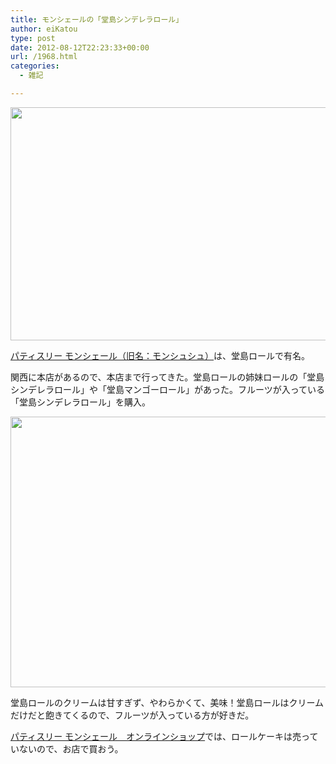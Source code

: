 ```yaml
---
title: モンシェールの「堂島シンデレラロール」
author: eiKatou
type: post
date: 2012-08-12T22:23:33+00:00
url: /1968.html
categories:
  - 雑記

---
```

[<img src="http://eikatou.net/blog/wp-content/uploads/2012/08/201208_moncher1.jpg" alt="" title="201208_moncher1" width="602" height="373" class="alignnone size-full wp-image-1969" srcset="/uploads/2012/08/201208_moncher1.jpg 602w, /uploads/2012/08/201208_moncher1-300x185.jpg 300w, /uploads/2012/08/201208_moncher1-484x300.jpg 484w" sizes="(max-width: 602px) 100vw, 602px" />][1]
  
[パティスリー モンシェール（旧名：モンシュシュ）][2]は、堂島ロールで有名。

関西に本店があるので、本店まで行ってきた。堂島ロールの姉妹ロールの「堂島シンデレラロール」や「堂島マンゴーロール」があった。フルーツが入っている「堂島シンデレラロール」を購入。

[<img src="http://eikatou.net/blog/wp-content/uploads/2012/08/201208_moncher2.jpg" alt="" title="201208_moncher2" width="602" height="433" class="alignnone size-full wp-image-1970" srcset="/uploads/2012/08/201208_moncher2.jpg 602w, /uploads/2012/08/201208_moncher2-300x215.jpg 300w, /uploads/2012/08/201208_moncher2-417x300.jpg 417w" sizes="(max-width: 602px) 100vw, 602px" />][3]
  
堂島ロールのクリームは甘すぎず、やわらかくて、美味！堂島ロールはクリームだけだと飽きてくるので、フルーツが入っている方が好きだ。

[パティスリー モンシェール　オンラインショップ][4]では、ロールケーキは売っていないので、お店で買おう。

 [1]: http://eikatou.net/blog/wp-content/uploads/2012/08/201208_moncher1.jpg
 [2]: http://mon-cher.com/top.html
 [3]: http://eikatou.net/blog/wp-content/uploads/2012/08/201208_moncher2.jpg
 [4]: http://www.dojima-mcc.com/
